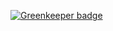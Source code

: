 

[![Greenkeeper badge](https://badges.greenkeeper.io/dthtvwls/moog.ly.svg)](https://greenkeeper.io/)